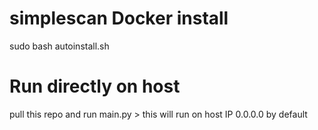 # simplescan Docker install
sudo bash autoinstall.sh

# Run directly on host
pull this repo and run main.py > 
this will run on host IP 0.0.0.0 by default
